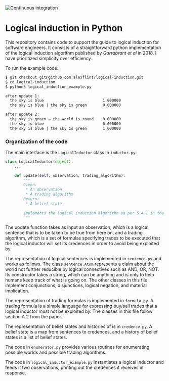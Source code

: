 ![Continuous integration](https://github.com/alexflint/logical-induction/actions/workflows/integrate.yml/badge.svg)

# Logical induction in Python

This repository contains code to support the guide to logical induction for
software engineers. It consists of a straightforward python implementation of
the logical induction algorithm published by *Garrabrant et al* in 2018. I have
prioritized simplicity over efficiency.

To run the example code:
```bash
$ git checkout git@github.com:alexflint/logical-induction.git
$ cd logical-induction
$ python3 logical_induction_example.py

after update 1:
  the sky is blue                          1.000000
  the sky is blue | the sky is green       0.000000

after update 2:
  the sky is green → the world is round    0.000000
  the sky is blue                          0.000000
  the sky is blue | the sky is green       1.000000
```

### Organization of the code

The main interface is the `LogicalInductor` class in `inductor.py`:

```python
class LogicalInductor(object):
    ...

    def update(self, observation, trading_algorithm):
        """
        Given: 
         * An observation
         * A trading algorithm
        Return:
         * A belief state
        
        Implements the logical induction algorithm as per 5.4.1 in the paper
        """
```

The update function takes as input an observation, which is a logical sentence
that is to be taken to be true from here on, and a trading algorithm, which is a
set of formulas specifying trades to be executed that the logical inductor will
set its credences in order to avoid being exploited by.

The representation of logical sentences is implemented in `sentence.py` and
works as follows. The class `sentence.Atom` represents a claim about the world
not further reducible by logical connectives such as AND, OR, NOT. Its
constructor takes a string, which can be anything and is only to help humans
keep track of what is going on. The other classes in this file implement
conjunctions, disjunctions, logical negation, and material implication.

The representation of trading formulas is implemented in `formula.py`. A trading
formula is a simple language for expressing buy/sell trades that a logical
inductor must not be exploited by. The classes in this file follow section A.2
from the paper.

The representation of belief states and histories of is in `credence.py`. A
belief state is a map from sentences to credences, and a history of belief
states is a list of belief states.

The code in `enumerator.py` provides various routines for enumerating possible
worlds and possible trading algorithms.

The code in `logical_inductor_example.py` instantiates a logical inductor and
feeds it two observations, printing out the credences it receives in response.
